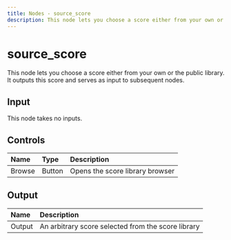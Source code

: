 ```yaml
---
title: Nodes - source_score
description: This node lets you choose a score either from your own or the public library. It outputs this score and serves as input to subsequent nodes.
---
```


# source_score

This node lets you choose a score either from your own or the public library. It outputs this score and serves as input to subsequent nodes.

## Input

This node takes no inputs.

## Controls

| Name | Type | Description |
|:---|:---|:---|
| Browse | Button | Opens the score library browser |

## Output

| Name | Description |
|:---|:---|
| Output | An arbitrary score selected from the score library |


